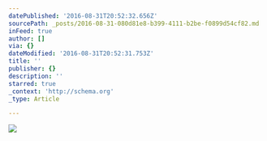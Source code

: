 ```yaml
---
datePublished: '2016-08-31T20:52:32.656Z'
sourcePath: _posts/2016-08-31-080d81e8-b399-4111-b2be-f0899d54cf82.md
inFeed: true
author: []
via: {}
dateModified: '2016-08-31T20:52:31.753Z'
title: ''
publisher: {}
description: ''
starred: true
_context: 'http://schema.org'
_type: Article

---
```

![](https://the-grid-user-content.s3-us-west-2.amazonaws.com/a84ea6c1-4fee-478d-8f61-720be7d20b80.png)